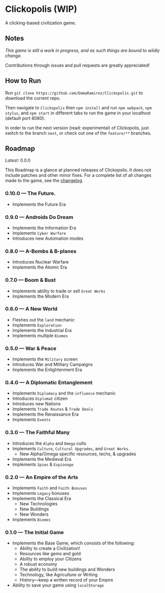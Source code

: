 # Clickopolis (WIP)
A clicking-based civilization game.

## Notes
*This game is still a work in progress, and as such things are bound to wildly change.*

Contributions through issues and pull requests are greatly appreciated!

## How to Run
Run `git clone https://github.com/EmmaRamirez/Clickopolis.git` to download the current repo.

Then navigate to `Clickopolis` then `npm install` and run `npm webpack`, `npm stylus`, and `npm start` in different tabs to run the game in your localhost (default port 8080).

In order to run the next version (read: experimental) of Clickopolis, just switch to the branch `next`, or check out one of the `feature/**` branches.

## Roadmap
*Latest*: 0.0.0

This Roadmap is a glance at planned releases of Clickopolis. It does not include patches and other minor fixes. For a complete list of all changes made to the game, see the [changelog](https://github.com/EmmaRamirez/Clickopolis/blob/master/CHANGELOG.md).

### 0.10.0 &mdash; The Future.
- Implements the Future Era

### 0.9.0 &mdash; Androids Do Dream
- Implements the Information Era
- Implements `Cyber Warfare`
- Introduces new Automation modes

### 0.8.0 &mdash; A-Bombs & B-planes
- Introduces Nuclear Warfare
- Implements the Atomic Era

### 0.7.0 &mdash; Boom & Bust
- Implements ability to trade or sell `Great Works`
- Implements the Modern Era

### 0.6.0 &mdash; A New World
- Fleshes out the `land` mechanic
- Implements `Exploration`
- Implements the Industrial Era
- Implements multiple `Biomes`

### 0.5.0 &mdash; War & Peace
- Implements the `Military` screen
- Introduces War and Military Campaigns
- Implements the Enlightenment Era

### 0.4.0 &mdash; A Diplomatic Entanglement
- Implements `Diplomacy` and the `influence` mechanic
- Introduces `Diplomat` citizen
- Introduces new Nations
- Implements `Trade Routes` & `Trade Deals`
- Implements the Renaissance Era
- Implements `Events`

### 0.3.0 &mdash; The Faithful Many
- Introduces the `Alpha` and `Omega` cults
- Implements `Culture`, `Cultural Upgrades`, and `Great Works.`
  - New Alpha/Omega specific resources, techs, & upgrades
- Implements the Medieval Era
- Implements `Spies` & `Espionage`

### 0.2.0 &mdash; An Empire of the Arts
- Implements `Faith` and `Faith Bonuses`
- Implements `Legacy` bonuses
- Implements the Classical Era
  - New Technologies
  - New Buildings
  - New Wonders
- Implements `Biomes`

### 0.1.0 &mdash; The Initial Game
- Implements the Base Game, which consists of the following:
  - Ability to create a Civilization!
  - Resources like gems and gold
  - Ability to employ your Citizens
  - A robust economy
  - The ability to build new buildings and Wonders
  - Technology, like Agriculture or Writing
  - History&mdash;keep a written record of your Empire
- Ability to save your game using `localStorage`
